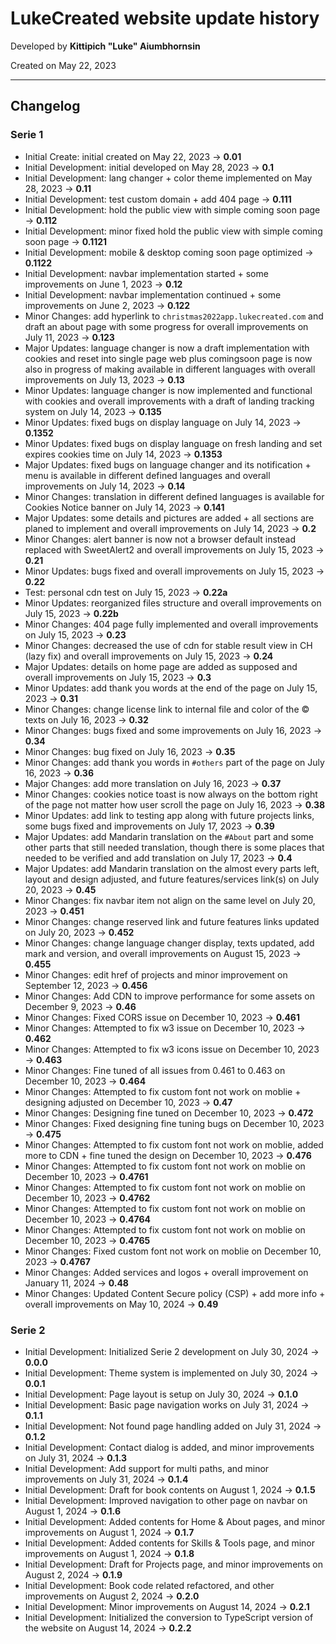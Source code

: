 # LukeCreated website update history

Developed by __Kittipich "Luke" Aiumbhornsin__

Created on May 22, 2023

---

## Changelog

### Serie 1

- Initial Create: initial created on May 22, 2023 -> __0.01__
- Initial Development: initial developed on May 28, 2023 -> __0.1__
- Initial Development: lang changer + color theme implemented on May 28, 2023 -> __0.11__
- Initial Development: test custom domain + add 404 page -> __0.111__
- Initial Development: hold the public view with simple coming soon page -> __0.112__
- Initial Development: minor fixed hold the public view with simple coming soon page -> __0.1121__
- Initial Development: mobile & desktop coming soon page optimized -> __0.1122__
- Initial Development: navbar implementation started + some improvements on June 1, 2023 -> __0.12__
- Initial Development: navbar implementation continued + some improvements on June 2, 2023 -> __0.122__
- Minor Changes: add hyperlink to `christmas2022app.lukecreated.com` and draft an about page with some progress for overall improvements on July 11, 2023 -> __0.123__
- Major Updates: language changer is now a draft implementation with cookies and reset into single page web plus comingsoon page is now also in progress of making available in different languages with overall improvements on July 13, 2023 -> __0.13__
- Minor Updates: language changer is now implemented and functional with cookies and overall improvements with a draft of landing tracking system on July 14, 2023 -> __0.135__
- Minor Updates: fixed bugs on display language on July 14, 2023 -> __0.1352__
- Minor Updates: fixed bugs on display language on fresh landing and set expires cookies time on July 14, 2023 -> __0.1353__
- Major Updates: fixed bugs on language changer and its notification + menu is available in different defined languages and overall improvements on July 14, 2023 -> __0.14__
- Minor Changes: translation in different defined languages is available for Cookies Notice banner on July 14, 2023 -> __0.141__
- Major Updates: some details and pictures are added + all sections are planed to implement and overall improvements on July 14, 2023 -> __0.2__
- Minor Changes: alert banner is now not a browser default instead replaced with SweetAlert2 and overall improvements on July 15, 2023 -> __0.21__
- Minor Updates: bugs fixed and overall improvements on July 15, 2023 -> __0.22__
- Test: personal cdn test on July 15, 2023 -> __0.22a__
- Minor Updates: reorganized files structure and overall improvements on July 15, 2023 -> __0.22b__
- Minor Changes: 404 page fully implemented and overall improvements on July 15, 2023 -> __0.23__
- Minor Changes: decreased the use of cdn for stable result view in CH (lazy fix) and overall improvements on July 15, 2023 -> __0.24__
- Major Updates: details on home page are added as supposed and overall improvements on July 15, 2023 -> __0.3__
- Minor Updates: add thank you words at the end of the page on July 15, 2023 -> __0.31__
- Minor Changes: change license link to internal file and color of the © texts on July 16, 2023 -> __0.32__
- Minor Changes: bugs fixed and some improvements on July 16, 2023 -> __0.34__
- Minor Changes: bug fixed on July 16, 2023 -> __0.35__
- Minor Changes: add thank you words in `#others` part of the page on July 16, 2023 -> __0.36__
- Major Changes: add more translation on July 16, 2023 -> __0.37__
- Minor Changes: cookies notice toast is now always on the bottom right of the page not matter how user scroll the page on July 16, 2023 -> __0.38__
- Minor Updates: add link to testing app along with future projects links, some bugs fixed and improvements on July 17, 2023 -> __0.39__
- Major Updates: add Mandarin translation on the `#About` part and some other parts that still needed translation, though there is some places that needed to be verified and add translation on July 17, 2023 -> __0.4__
- Major Updates: add Mandarin translation on the almost every parts left, layout and design adjusted, and future features/services link(s) on July 20, 2023 -> __0.45__
- Minor Changes: fix navbar item not align on the same level on July 20, 2023 -> __0.451__
- Minor Changes: change reserved link and future features links updated on July 20, 2023 -> __0.452__
- Minor Changes: change language changer display, texts updated, add mark and version, and overall improvements on August 15, 2023 -> __0.455__
- Minor Changes: edit href of projects and minor improvement on September 12, 2023 -> __0.456__
- Minor Changes: Add CDN to improve performance for some assets on December 9, 2023 -> __0.46__
- Minor Changes: Fixed CORS issue on December 10, 2023 -> __0.461__
- Minor Changes: Attempted to fix w3 issue on December 10, 2023 -> __0.462__
- Minor Changes: Attempted to fix w3 icons issue on December 10, 2023 -> __0.463__
- Minor Changes: Fine tuned of all issues from 0.461 to 0.463 on December 10, 2023 -> __0.464__
- Minor Changes: Attempted to fix custom font not work on moblie + designing adjusted on December 10, 2023 -> __0.47__
- Minor Changes: Designing fine tuned on December 10, 2023 -> __0.472__
- Minor Changes: Fixed designing fine tuning bugs on December 10, 2023 -> __0.475__
- Minor Changes: Attempted to fix custom font not work on moblie, added more to CDN + fine tuned the design on December 10, 2023 -> __0.476__
- Minor Changes: Attempted to fix custom font not work on moblie on December 10, 2023 -> __0.4761__
- Minor Changes: Attempted to fix custom font not work on moblie on December 10, 2023 -> __0.4762__
- Minor Changes: Attempted to fix custom font not work on moblie on December 10, 2023 -> __0.4764__
- Minor Changes: Attempted to fix custom font not work on moblie on December 10, 2023 -> __0.4765__
- Minor Changes: Fixed custom font not work on moblie on December 10, 2023 -> __0.4767__
- Minor Changes: Added services and logos + overall improvement on January 11, 2024 -> __0.48__
- Minor Changes: Updated Content Secure policy (CSP) + add more info + overall improvements on May 10, 2024 -> __0.49__

### Serie 2

- Initial Development: Initialized Serie 2 development on July 30, 2024 -> __0.0.0__
- Initial Development: Theme system is implemented on July 30, 2024 -> __0.0.1__
- Initial Development: Page layout is setup on July 30, 2024 -> __0.1.0__
- Initial Development: Basic page navigation works on July 31, 2024 -> __0.1.1__
- Initial Development: Not found page handling added on July 31, 2024 -> __0.1.2__
- Initial Development: Contact dialog is added, and minor improvements on July 31, 2024 -> __0.1.3__
- Initial Development: Add support for multi paths, and minor improvements on July 31, 2024 -> __0.1.4__
- Initial Development: Draft for book contents on August 1, 2024 -> __0.1.5__
- Initial Development: Improved navigation to other page on navbar on August 1, 2024 -> __0.1.6__
- Initial Development: Added contents for Home & About pages, and minor improvements on August 1, 2024 -> __0.1.7__
- Initial Development: Added contents for Skills & Tools page, and minor improvements on August 1, 2024 -> __0.1.8__
- Initial Development: Draft for Projects page, and minor improvements on August 2, 2024 -> __0.1.9__
- Initial Development: Book code related refactored, and other improvements on August 2, 2024 -> __0.2.0__
- Initial Development: Minor improvements on August 14, 2024 -> __0.2.1__
- Initial Development: Initialized the conversion to TypeScript version of the website on August 14, 2024 -> __0.2.2__
